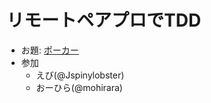 # リモートペアプロでTDD
- お題: [ポーカー](http://devtesting.jp/tddbc/?TDDBC%E4%BB%99%E5%8F%B007%2F%E8%AA%B2%E9%A1%8C)
- 参加
    - えび(@Jspinylobster)
    - おーひら(@mohirara)
